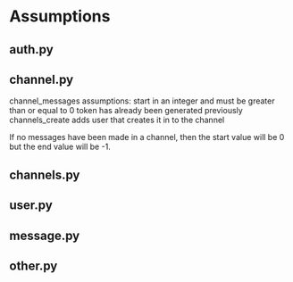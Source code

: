 # Assumptions
## auth.py



## channel.py



channel_messages assumptions:
start in an integer and must be greater than or equal to 0
token has already been generated previously
channels_create adds user that creates it in to the channel


If no messages have been made in a channel, then the start value will be 0 but the end value will be -1.


## channels.py



## user.py



## message.py



## other.py


